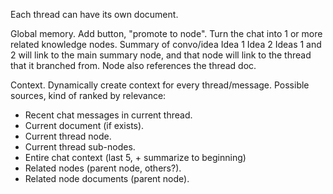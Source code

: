 
Each thread can have its own document.

Global memory. 
Add button, "promote to node".
Turn the chat into 1 or more related knowledge nodes.
	Summary of convo/idea
		Idea 1
		Idea 2
Ideas 1 and 2 will link to the main summary node, and that node will link to the thread that it branched from.
Node also references the thread doc.

Context.
Dynamically create context for every thread/message.
Possible sources, kind of ranked by relevance:
- Recent chat messages in current thread.
- Current document (if exists).
- Current thread node.
- Current thread sub-nodes.
- Entire chat context (last 5, + summarize to beginning)
- Related nodes (parent node, others?).
- Related node documents (parent node).
